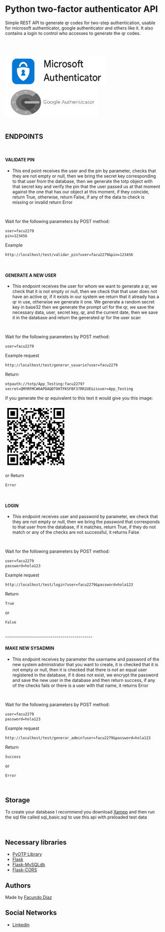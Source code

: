 # Python two-factor authenticator API

Simple REST API to generate qr codes for two-step authentication, usable for microsoft authenticator, google authenticator and others like it. It also contains a login to control who accesses to generate the qr codes.

<br><br>

<img src="images/microsoft.jpg" width="330" height="100"/>
<img src="images/google.jpg" width="305" height="100"/>
<br><br>

## ENDPOINTS
<br>

#### VALIDATE PIN

- This end point receives the user and the pin by parameter, 
checks that they are not empty or null, then we bring the secret
key corresponding to that user from the database,
then we generate the totp object with that secret key and verify the pin
that the user passed us at that moment against the
one that has our object at this moment, 
if they coincide, return True, otherwise, return False, 
if any of the data to check is missing or invalid return Error

<br>

Wait for the following parameters by POST method:

```
user=facu2279
pin=123456
```
Example
```
http://localhost/test/validar_pin?user=facu2279&pin=123456
```
<br>


#### GENERATE A NEW USER

- This endpoint receives the user for whom we want to generate a qr,
we check that it is not empty or null,
then we check that that user does not have an active qr,
if it exists in our system we return that it already has a qr in use,
otherwise we generate it one. We generate a random secret key in base32
then we generate the prompt url for the qr,
we save the necessary data, user, secret key, qr, and the current date,
then we save it in the database and return the generated qr for the user scan

<br>

Wait for the following parameters by POST method:

```
user=facu2279
```
Example request
```
http://localhost/test/generar_usuario?user=facu2279
```
Return
```
otpauth://totp/App_Testing:facu2279?secret=QMYRFMCW6APDAQDTOHTFKSFBF37RR2UE&issuer=App_Testing
```

If you generate the qr equivalent to this text it would give you this image:
<br><br>
![alt text](images/qr-1.png)

or Return
```
Error
```

<br>

#### LOGIN

- This endpoint receives user and password by parameter,
we check that they are not empty or null, then we bring
the password that corresponds to that user from the database,
if it matches, return True,
if they do not match or any of the checks are not successful, it returns False

<br>

Wait for the following parameters by POST method:

```
user=facu2279
password=hola123
```
Example request
```
http://localhost/test/login?user=facu2279&password=hola123
```
Return
```
True
```
or
```
False
```
<br>
--------------------------------------------

#### MAKE NEW SYSADMIN

- This endpoint receives by parameter the username
and password of the new system administrator that you want
to create, it is checked that it is not empty or null,
then it is checked that there is not an equal user registered in the database,
if it does not exist, we encrypt the password and save the new user in the database
and then return success, if any of the checks fails or there is a user
with that name, it returns Error


<br>

Wait for the following parameters by POST method:

```
user=facu2279
password=hola123
```
Example request
```
http://localhost/test/generar_admin?user=facu2279&password=hola123
```
Return
```
Success
```
or
```
Error
```
<br>

## Storage
To create your database I recommend you download [Xampp](https://www.apachefriends.org/es/download.html) and then run the sql file called sql_basic.sql to use this api with preloaded test data

<br>

## Necessary libraries

- [PyOTP Library](https://pyauth.github.io/pyotp/)
- [Flask](https://flask.palletsprojects.com/en/2.0.x/)
- [Flask-MySQLdb](https://docs.python.org/3/library/datetime.html)
- [Flask-CORS](https://flask-cors.readthedocs.io/en/latest/)

## Authors
Made by [Facundo Diaz](https://github.com/facu2279)

Social Networks
-------------------
- [Linkedin](https://www.linkedin.com/)
